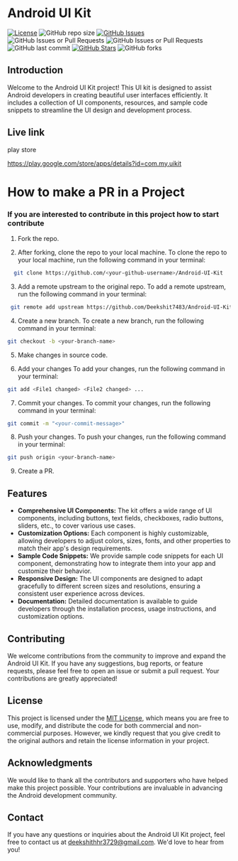 # Android UI Kit

[![License](https://img.shields.io/badge/license-MIT-blue.svg)](LICENSE)
![GitHub repo size](https://img.shields.io/github/repo-size/Deekshit7483/Android-UI-Kit)
[![GitHub Issues](https://img.shields.io/github/issues/Deekshit7483/Android-UI-Kit.svg)](https://github.com/Deekshit7483/Android-UI-Kit/issues)
![GitHub Issues or Pull Requests](https://img.shields.io/github/issues-closed/Deekshit7483/Android-UI-Kit)
![GitHub Issues or Pull Requests](https://img.shields.io/github/issues-pr/Deekshit7483/Android-UI-Kit)
![GitHub last commit](https://img.shields.io/github/last-commit/Deekshit7483/Android-UI-Kit)
[![GitHub Stars](https://img.shields.io/github/stars/Deekshit7483/Android-UI-Kit.svg)](https://github.com/Deekshit7483/Android-UI-Kit/stargazers)
![GitHub forks](https://img.shields.io/github/forks/Deekshit7483/Android-UI-Kit)

## Introduction
Welcome to the Android UI Kit project! This UI kit is designed to assist Android developers in creating beautiful user interfaces efficiently. It includes a collection of UI components, resources, and sample code snippets to streamline the UI design and development process.
## Live link

play store

https://play.google.com/store/apps/details?id=com.my.uikit
# How to make a PR in a Project

### If you are interested to contribute in this project how to start contribute

1. Fork the repo.

2. After forking, clone the repo to your local machine.
To clone the repo to your local machine, run the following command in your terminal:

```bash
  git clone https://github.com/<your-github-username>/Android-UI-Kit
```
3. Add a remote upstream to the original repo.
To add a remote upstream, run the following command in your terminal:
 
 ```bash
  git remote add upstream https://github.com/Deekshit7483/Android-UI-Kit.git
  ```

4. Create a new branch.
To create a new branch, run the following command in your terminal:

```bash
git checkout -b <your-branch-name>
```

5. Make changes in source code.

6. Add your changes
To add your changes, run the following command in your terminal:

```bash
git add <File1 changed> <File2 changed> ...
```

7. Commit your changes.
To commit your changes, run the following command in your terminal:

```bash
git commit -m "<your-commit-message>"
```
8. Push your changes.
To push your changes, run the following command in your terminal:

```bash
git push origin <your-branch-name>
```
9. Create a PR.
## Features
- **Comprehensive UI Components:** The kit offers a wide range of UI components, including buttons, text fields, checkboxes, radio buttons, sliders, etc., to cover various use cases.
- **Customization Options:** Each component is highly customizable, allowing developers to adjust colors, sizes, fonts, and other properties to match their app's design requirements.
- **Sample Code Snippets:** We provide sample code snippets for each UI component, demonstrating how to integrate them into your app and customize their behavior.
- **Responsive Design:** The UI components are designed to adapt gracefully to different screen sizes and resolutions, ensuring a consistent user experience across devices.
- **Documentation:** Detailed documentation is available to guide developers through the installation process, usage instructions, and customization options.
## Contributing
We welcome contributions from the community to improve and expand the Android UI Kit. If you have any suggestions, bug reports, or feature requests, please feel free to open an issue or submit a pull request. Your contributions are greatly appreciated!
## License
This project is licensed under the [MIT License](LICENSE), which means you are free to use, modify, and distribute the code for both commercial and non-commercial purposes. However, we kindly request that you give credit to the original authors and retain the license information in your project.
## Acknowledgments
We would like to thank all the contributors and supporters who have helped make this project possible. Your contributions are invaluable in advancing the Android development community.


## Contact
If you have any questions or inquiries about the Android UI Kit project, feel free to contact us at [deekshithhr3729@gmail.com](mailto:deekshithhr3729@gmail.com). We'd love to hear from you!
